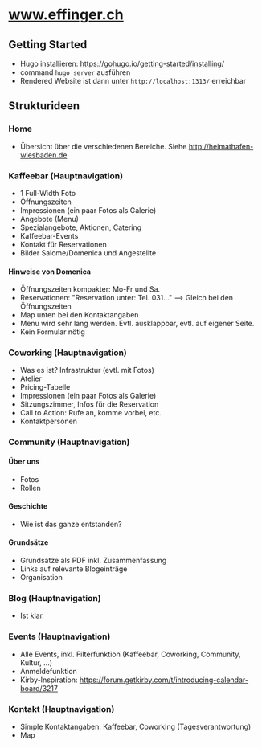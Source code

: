 # www.effinger.ch

## Getting Started

* Hugo installieren: https://gohugo.io/getting-started/installing/
* command `hugo server` ausführen
* Rendered Website ist dann unter `http://localhost:1313/` erreichbar

## Strukturideen

### Home

* Übersicht über die verschiedenen Bereiche. Siehe http://heimathafen-wiesbaden.de


### Kaffeebar (Hauptnavigation)

* 1 Full-Width Foto
* Öffnungszeiten
* Impressionen (ein paar Fotos als Galerie)
* Angebote (Menu)
* Spezialangebote, Aktionen, Catering
* Kaffeebar-Events
* Kontakt für Reservationen
* Bilder Salome/Domenica und Angestellte


#### Hinweise von Domenica

* Öffnungszeiten kompakter: Mo-Fr und Sa.
* Reservationen: "Reservation unter: Tel. 031..." --> Gleich bei den Öffnungszeiten
* Map unten bei den Kontaktangaben
* Menu wird sehr lang werden. Evtl. ausklappbar, evtl. auf eigener Seite.
* Kein Formular nötig



### Coworking (Hauptnavigation)

* Was es ist? Infrastruktur (evtl. mit Fotos)
* Atelier
* Pricing-Tabelle
* Impressionen (ein paar Fotos als Galerie)
* Sitzungszimmer, Infos für die Reservation
* Call to Action: Rufe an, komme vorbei, etc.
* Kontaktpersonen


### Community (Hauptnavigation)

#### Über uns

* Fotos
* Rollen


#### Geschichte

* Wie ist das ganze entstanden?


#### Grundsätze

* Grundsätze als PDF inkl. Zusammenfassung
* Links auf relevante Blogeinträge
* Organisation


### Blog (Hauptnavigation)

* Ist klar.


### Events (Hauptnavigation)

* Alle Events, inkl. Filterfunktion (Kaffeebar, Coworking, Community, Kultur, ...)
* Anmeldefunktion
* Kirby-Inspiration: https://forum.getkirby.com/t/introducing-calendar-board/3217


### Kontakt (Hauptnavigation)

* Simple Kontaktangaben: Kaffeebar, Coworking (Tagesverantwortung)
* Map
